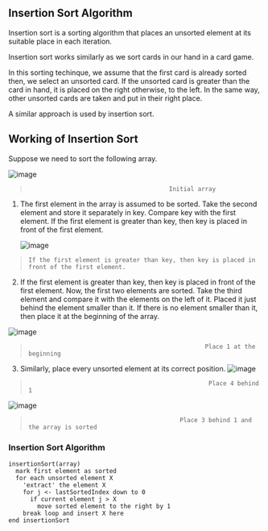 ## Insertion Sort Algorithm

Insertion sort is a sorting algorithm that places an unsorted element at its suitable place in each iteration.

Insertion sort works similarly as we sort cards in our hand in a card game.

In this sorting techinque, we assume that the first card is already sorted then, we select an unsorted card. If the unsorted card is greater than the card in hand, it is placed on the right otherwise, to the left. In the same way, other unsorted cards are taken and put in their right place.

A similar approach is used by insertion sort.

## Working of Insertion Sort
Suppose we need to sort the following array.

![image](https://user-images.githubusercontent.com/90500919/197248504-46fdd8d4-26a6-488f-a983-01d274fdb630.png)
>                                            Initial array

1. The first element in the array is assumed to be sorted. Take the second element and store it separately in key.
      Compare key with the first element. If the first element is greater than key, then key is placed in front of the first element.
      
      ![image](https://user-images.githubusercontent.com/90500919/197250494-6be1fd6b-5ce7-4bf9-a3c7-eac6d24d795a.png)

>     If the first element is greater than key, then key is placed in front of the first element.
2. If the first element is greater than key, then key is placed in front of the first element.
    Now, the first two elements are sorted.
    Take the third element and compare it with the elements on the left of it. Placed it just behind the element smaller than it. If there is no element smaller than it, then place it at the beginning of the array.

![image](https://user-images.githubusercontent.com/90500919/197263581-e092c8c3-bf5b-4a3c-915c-c9548528b79f.png)

>                                                      Place 1 at the beginning
3. Similarly, place every unsorted element at its correct position.
  ![image](https://user-images.githubusercontent.com/90500919/197263997-51490a70-88a2-48e0-af62-f3f83f91cd4e.png)

>                                                       Place 4 behind 1

![image](https://user-images.githubusercontent.com/90500919/197264160-9c225dd5-afa1-48bf-abcd-9b25cc0f7aa7.png)

>                                               Place 3 behind 1 and the array is sorted


### Insertion Sort Algorithm
```
insertionSort(array)
  mark first element as sorted
  for each unsorted element X
    'extract' the element X
    for j <- lastSortedIndex down to 0
      if current element j > X
        move sorted element to the right by 1
    break loop and insert X here
end insertionSort
```
